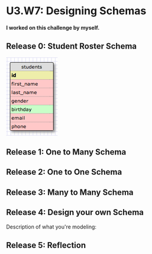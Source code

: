 # U3.W7: Designing Schemas


#### I worked on this challenge by myself.


## Release 0: Student Roster Schema
<!-- display your image inline here -->
![Student Roster Schema](/week_7/2_designing_schemas/imgs/0_student_roster_img.png)


## Release 1: One to Many Schema
<!-- display your image inline here -->


## Release 2: One to One Schema
<!-- display your image inline here -->


## Release 3: Many to Many Schema
<!-- display your image inline here -->


## Release 4: Design your own Schema
Description of what you're modeling: 

<!-- display your one-to-one image inline here -->
<!-- display your many-to-many image inline here -->

## Release 5: Reflection
